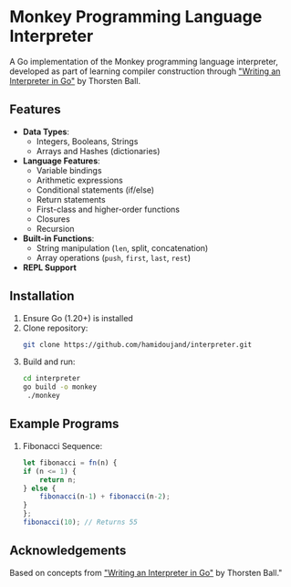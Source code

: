 # Monkey Programming Language Interpreter

A Go implementation of the Monkey programming language interpreter, developed as part of learning compiler construction through ["Writing an Interpreter in Go"](https://interpreterbook.com/) by Thorsten Ball.

## Features

- **Data Types**:
  - Integers, Booleans, Strings
  - Arrays and Hashes (dictionaries)
- **Language Features**:
  - Variable bindings
  - Arithmetic expressions
  - Conditional statements (if/else)
  - Return statements
  - First-class and higher-order functions
  - Closures
  - Recursion
- **Built-in Functions**:
  - String manipulation (`len`, split, concatenation)
  - Array operations (`push`, `first`, `last`, `rest`)
- **REPL Support**

## Installation

1. Ensure Go (1.20+) is installed
2. Clone repository:
   ```bash
   git clone https://github.com/hamidoujand/interpreter.git

3. Build and run:
   ```bash
   cd interpreter
   go build -o monkey
    ./monkey


## Example Programs

1. Fibonacci Sequence:
    ```js
    let fibonacci = fn(n) {
    if (n <= 1) {
        return n;
    } else {
        fibonacci(n-1) + fibonacci(n-2);
    }
    };
    fibonacci(10); // Returns 55


## Acknowledgements
Based on concepts from ["Writing an Interpreter in Go"](https://interpreterbook.com/) by Thorsten Ball."